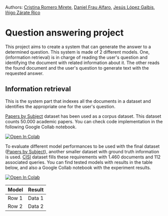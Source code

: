 Authors: [Cristina Romero Mirete], [Daniel Frau Alfaro], [Jesús López Galbis], [Iñigo Zárate Rico]

# Question answering project

This project aims to create a system that can generate the answer to a determined question. This system is made of 2 different models. One, (information retrieval) is in charge of reading the user's question and identifying the document with related information about it.
The other reads the found document and the user's question to generate text with the requested answer.

## Information retrieval

This is the system part that indexes all the documents in a dataset and identifies the appropriate one for the user's question.

[Papers by Subject] dataset has been used as a corpus dataset. This dataset counts 50.000 academic papers. You can check code implementation in the following Google Collab notebook.

<a target="_blank" href="https://colab.research.google.com/drive/1z8yL7FyolUSLP-qTwOK1NYkurvPB6qUh?usp=sharing">
  <img src="https://colab.research.google.com/assets/colab-badge.svg" alt="Open In Colab"/>
</a>

To evaluate different model performances to be used with the final dataset ([Papers by Subject]), another smaller dataset with ground truth information is used. [CISI] dataset fills these requirements with 1.460 documents and 112 associated queries. You can find tested models with results in the table below, and also a Google Collab notebook with the experiment results.

<a target="_blank" href="https://colab.research.google.com/drive/1JdqBLOO3AnFsDi-wWicBVNeeelsZa_UJ?usp=sharing">
  <img src="https://colab.research.google.com/assets/colab-badge.svg" alt="Open In Colab"/>
</a>

| Model    | Result   |
|----------|----------|
| Row 1    | Data 1   |
| Row 2    | Data 2   | 



[Papers by Subject]: https://www.kaggle.com/datasets/arplusman/papers-by-subject/data
[CISI]: https://www.kaggle.com/datasets/dmaso01dsta/cisi-a-dataset-for-information-retrieval
[Cristina Romero Mirete]: https://github.com/crisrm128
[Daniel Frau Alfaro]: https://github.com/DanielFrauAlfaro
[Jesús López Galbis]: https://github.com/jlg90
[Iñigo Zárate Rico]: https://github.com/izarte

